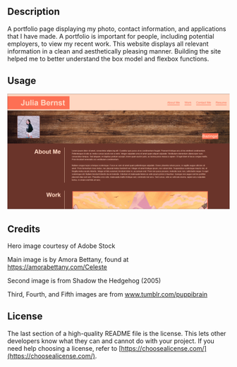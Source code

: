 # <Challenge-2>

## Description

A portfolio page displaying my photo, contact information, and applications that I have made. A portfolio is important for people, including potential employers, to view my recent work. This website displays all relevant information in a clean and aesthetically pleasing manner. Building the site helped me to better understand the box model and flexbox functions.

## Usage

![a screenshot of the website](assets/images/screenshot.png)


## Credits

Hero image courtesy of Adobe Stock

Main image is by Amora Bettany, found at https://amorabettany.com/Celeste

Second image is from Shadow the Hedgehog (2005)

Third, Fourth, and Fifth images are from www.tumblr.com/puppibrain

## License

The last section of a high-quality README file is the license. This lets other developers know what they can and cannot do with your project. If you need help choosing a license, refer to [https://choosealicense.com/](https://choosealicense.com/).

